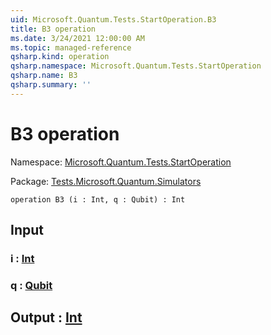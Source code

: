 ```yaml
---
uid: Microsoft.Quantum.Tests.StartOperation.B3
title: B3 operation
ms.date: 3/24/2021 12:00:00 AM
ms.topic: managed-reference
qsharp.kind: operation
qsharp.namespace: Microsoft.Quantum.Tests.StartOperation
qsharp.name: B3
qsharp.summary: ''
---
```


# B3 operation

Namespace: [Microsoft.Quantum.Tests.StartOperation](xref:Microsoft.Quantum.Tests.StartOperation)

Package: [Tests.Microsoft.Quantum.Simulators](https://nuget.org/packages/Tests.Microsoft.Quantum.Simulators)




```qsharp
operation B3 (i : Int, q : Qubit) : Int
```


## Input

### i : [Int](xref:microsoft.quantum.lang-ref.int)




### q : [Qubit](xref:microsoft.quantum.lang-ref.qubit)





## Output : [Int](xref:microsoft.quantum.lang-ref.int)

